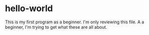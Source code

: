 # hello-world
This is my first program as a beginner. 
I'm only reviewing this file. A a beginner, I'm trying to get what these are all about.
